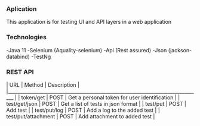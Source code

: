 ### Aplication
This application is for testing UI and API layers in a web application

### Technologies
-Java 11
-Selenium (Aquality-selenium)
-Api (Rest assured)
-Json (jackson-databind)
-TestNg

### REST API
| URL                  | Method     | Description                                           |
|_________________________________________________________________________________          |
| token/get            | POST       | Get a personal token for user identification          |
| test/get/json        | POST       | Get a list of tests in json format                    |
| test/put             | POST       | Add test                                              |
| test/put/log         | POST       | Add a log to the added test                           |
| test/put/attachment  | POST       | Add attachment to added test                          |

